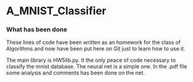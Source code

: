 # A_MNIST_Classifier

### What has been done

These lines of code have been written as an homework for the class of
Algorithms and now have been put here on Git just to learn how to use it.

The main library is HW5lib.py.
It the only peace of code necessary to classify the mnist database.
The neural net is a simple one.
In the .pdf file some analysis and comments has been done on the net.
